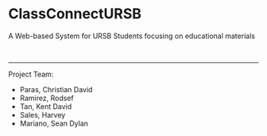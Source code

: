 # ClassConnectURSB
A Web-based System for URSB Students focusing on educational materials

<br> <hr>
Project Team: <br>
- Paras, Christian David <br>
- Ramirez, Rodsef <br>
- Tan, Kent David <br>
- Sales, Harvey <br>
- Mariano, Sean Dylan <br>
